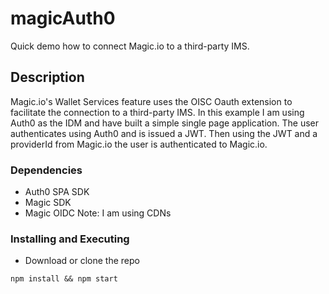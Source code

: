 # magicAuth0
Quick demo how to connect Magic.io to a third-party IMS.

## Description
Magic.io's Wallet Services feature uses the OISC Oauth extension to facilitate the connection to a third-party IMS. In this example I am using Auth0 as the IDM and have built a simple single page application. The user authenticates using Auth0 and is issued a JWT. Then using the JWT and a providerId from Magic.io the user is authenticated to Magic.io.

### Dependencies

* Auth0 SPA SDK
* Magic SDK
* Magic OIDC
Note: I am using CDNs

### Installing and Executing 

* Download or clone the repo
```
npm install && npm start
````

